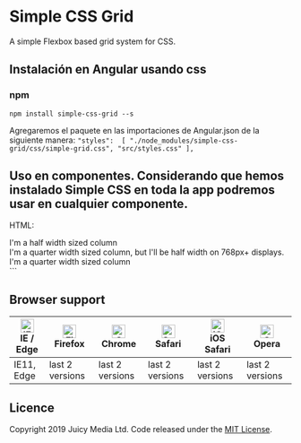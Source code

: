 # Simple CSS Grid
A simple Flexbox based grid system for CSS.

## Instalación en Angular usando css
### npm
`npm install simple-css-grid --s`  

Agregaremos el paquete en las importaciones de Angular.json de la siguiente manera:
    `"styles": 
    [
    "./node_modules/simple-css-grid/css/simple-grid.css",
     "src/styles.css"
    ],`

## Uso en componentes. Considerando que hemos instalado Simple CSS en toda la app podremos usar en cualquier componente.
HTML:
<div class="container">
    <div class="row">
        <div class="col-6"> I'm a half width sized column </div>
        <div class="col-3 col-md-6"> I'm a quarter width sized column, but I'll be half width on 768px+ displays. </div>
        <div class="col-3"> I'm a quarter width sized column </div>
    </div>
</div>
```

## Browser support

| [<img src="https://raw.githubusercontent.com/alrra/browser-logos/master/src/edge/edge_48x48.png" alt="IE / Edge" width="24px" height="24px" />](http://godban.github.io/browsers-support-badges/)</br>IE / Edge | [<img src="https://raw.githubusercontent.com/alrra/browser-logos/master/src/firefox/firefox_48x48.png" alt="Firefox" width="24px" height="24px" />](http://godban.github.io/browsers-support-badges/)</br>Firefox | [<img src="https://raw.githubusercontent.com/alrra/browser-logos/master/src/chrome/chrome_48x48.png" alt="Chrome" width="24px" height="24px" />](http://godban.github.io/browsers-support-badges/)</br>Chrome | [<img src="https://raw.githubusercontent.com/alrra/browser-logos/master/src/safari/safari_48x48.png" alt="Safari" width="24px" height="24px" />](http://godban.github.io/browsers-support-badges/)</br>Safari | [<img src="https://raw.githubusercontent.com/alrra/browser-logos/master/src/safari-ios/safari-ios_48x48.png" alt="iOS Safari" width="24px" height="24px" />](http://godban.github.io/browsers-support-badges/)</br>iOS Safari | [<img src="https://raw.githubusercontent.com/alrra/browser-logos/master/src/opera/opera_48x48.png" alt="Opera" width="24px" height="24px" />](http://godban.github.io/browsers-support-badges/)</br>Opera |
| --------- | --------- | --------- | --------- | --------- | --------- |
| IE11, Edge| last 2 versions| last 2 versions| last 2 versions| last 2 versions| last 2 versions

## Licence
Copyright 2019 Juicy Media Ltd. Code released under the [MIT License](LICENSE).
